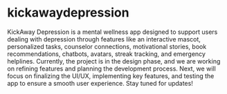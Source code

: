 # kickawaydepression
KickAway Depression is a mental wellness app designed to support users dealing with depression through features like an interactive mascot, personalized tasks, counselor connections, motivational stories, book recommendations, chatbots, avatars, streak tracking, and emergency helplines. Currently, the project is in the design phase, and we are working on refining features and planning the development process. Next, we will focus on finalizing the UI/UX, implementing key features, and testing the app to ensure a smooth user experience. Stay tuned for updates!
